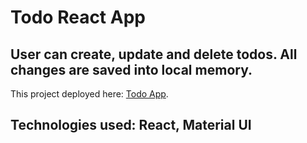 # Todo React App
## User can create, update and delete todos. All changes are saved into local memory.

 This project deployed here: [Todo App](https://nick404s.github.io/react-todo-app).


 ## Technologies used: React, Material UI
 

